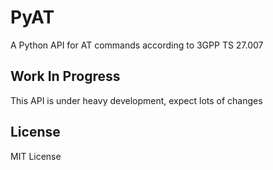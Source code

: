 # PyAT
A Python API for AT commands according to 3GPP TS 27.007

## Work In Progress
This API is under heavy development, expect lots of changes

## License
MIT License